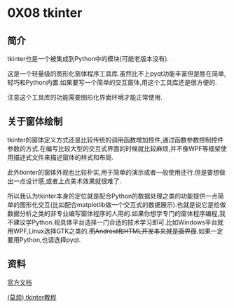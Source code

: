 # 0X08 tkinter

## 简介

tkinter也是一个被集成到Python中的模块(可能老版本没有).

这是一个轻量级的图形化窗体程序工具库.虽然比不上pyqt功能丰富但是胜在简单,轻巧和Python内置.如果要写一个简单的交互窗体,用这个工具库还是很方便的.

注意这个工具库的功能需要图形化界面环境才能正常使用.

## 关于窗体绘制

tkinter的窗体定义方式还是比较传统的调用函数增加控件,通过函数参数控制控件参数的方式.在编写比较大型的交互式界面的时候就比较麻烦,并不像WPF等框架使用描述式文件来描述窗体的样式和布局.

此外tkinter的窗体外观也比较朴实,用于简单的演示或者一般使用还行.但是要想做出一点设计感,或者上点美术效果就很难了.

所以我认为tkinter本身的定位就是配合Python的数据处理之类的功能提供一点简单的图形化交互(比如配合matplotlib做一个交互式的数据展示).也就是说它是给做数据分析之类的非专业编写窗体程序的人用的.如果你想学专门的窗体程序编程,我不建议学Python.视具体平台选择一门合适的技术学习即可.比如Windows平台就用WPF,Linux选择GTK之类的.~~而Android和HTML开发本来就是画界面~~.如果一定要用Python,也请选择pyqt.

## 资料

[官方文档](https://docs.python.org/3/library/tk.html)

[(莫烦) tkinter教程](https://morvanzhou.github.io/tutorials/python-basic/tkinter/)